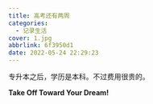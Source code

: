 ```yaml
---
title: 高考还有两周
categories:
  - 记录生活
cover: 1.jpg
abbrlink: 6f3950d1
date: 2022-05-24 22:29:23
---
```


专升本之后，学历是本科。不过费用很贵的。

**Take Off Toward Your Dream!**
